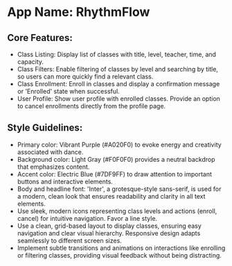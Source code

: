 # **App Name**: RhythmFlow

## Core Features:

- Class Listing: Display list of classes with title, level, teacher, time, and capacity.
- Class Filters: Enable filtering of classes by level and searching by title, so users can more quickly find a relevant class.
- Class Enrollment: Enroll in classes and display a confirmation message or 'Enrolled' state when successful.
- User Profile: Show user profile with enrolled classes. Provide an option to cancel enrollments directly from the profile page.

## Style Guidelines:

- Primary color: Vibrant Purple (#A020F0) to evoke energy and creativity associated with dance. 
- Background color: Light Gray (#F0F0F0) provides a neutral backdrop that emphasizes content. 
- Accent color: Electric Blue (#7DF9FF) to draw attention to important buttons and interactive elements.
- Body and headline font: 'Inter', a grotesque-style sans-serif, is used for a modern, clean look that ensures readability and clarity in all text elements. 
- Use sleek, modern icons representing class levels and actions (enroll, cancel) for intuitive navigation. Favor a line style.
- Use a clean, grid-based layout to display classes, ensuring easy navigation and clear visual hierarchy. Responsive design adapts seamlessly to different screen sizes.
- Implement subtle transitions and animations on interactions like enrolling or filtering classes, providing visual feedback without being distracting.